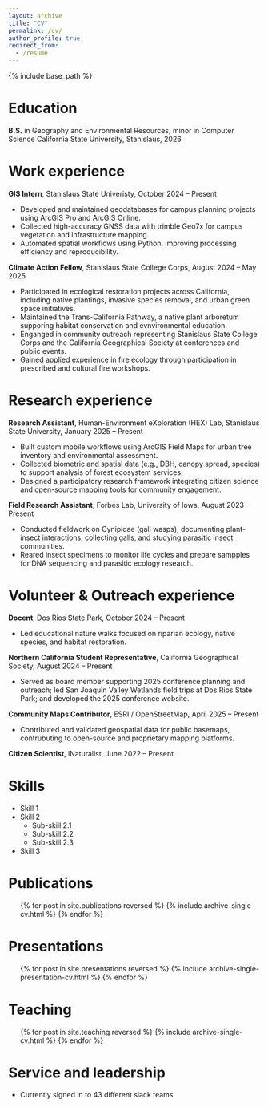 ```yaml
---
layout: archive
title: "CV"
permalink: /cv/
author_profile: true
redirect_from:
  - /resume
---
```


{% include base_path %}

Education
======
**B.S.** in Geography and Environmental Resources, minor in Computer Science
California State University, Stanislaus, 2026

Work experience
======
**GIS Intern**, Stanislaus State Univeristy, October 2024 – Present
* Developed and maintained geodatabases for campus planning projects using ArcGIS Pro and ArcGIS Online.
* Collected high-accuracy GNSS data with trimble Geo7x for campus vegetation and infrastructure mapping.
* Automated spatial workflows using Python, improving processing efficiency and reproducibility.

**Climate Action Fellow**, Stanislaus State College Corps, August 2024 – May 2025
* Participated in ecological restoration projects across California, including native plantings, invasive species removal, and urban green space initiatives.
* Maintained the Trans-California Pathway, a native plant arboretum supporing habitat conservation and evnvironmental education.
* Enganged in community outreach representing Stanislaus State College Corps and the California Geographical Society at conferences and public events.
* Gained applied experience in fire ecology through participation in prescribed and cultural fire workshops.

Research experience
======
**Research Assistant**, Human-Environment eXploration (HEX) Lab, Stanislaus State University, January 2025 – Present
* Built custom mobile workflows using ArcGIS Field Maps for urban tree inventory and environmental assessment.
* Collected biometric and spatial data (e.g., DBH, canopy spread, species) to support analysis of forest ecosystem services.
* Designed a participatory research framework integrating citizen science and open-source mapping tools for community engagement.

**Field Research Assistant**, Forbes Lab, University of Iowa, August 2023 – Present
* Conducted fieldwork on Cynipidae (gall wasps), documenting plant-insect interactions, collecting galls, and studying parasitic insect communities.
* Reared insect specimens to monitor life cycles and prepare sampples for DNA sequencing and parasitic ecology research.

Volunteer & Outreach experience
======
**Docent**, Dos Rios State Park, October 2024 – Present
* Led educational nature walks focused on riparian ecology, native species, and habitat restoration.

**Northern California Student Representative**, California Geographical Society, August 2024 – Present
* Served as board member supporting 2025 conference planning and outreach; led San Joaquin Valley Wetlands field trips at Dos Rios State Park; and developed the 2025 conference website.

**Community Maps Contributor**, ESRI / OpenStreetMap, April 2025 – Present
* Contributed and validated geospatial data for public basemaps, contrubuting to open-source and proprietary mapping platforms.

**Citizen Scientist**, iNaturalist, June 2022 – Present

  
Skills
======
* Skill 1
* Skill 2
  * Sub-skill 2.1
  * Sub-skill 2.2
  * Sub-skill 2.3
* Skill 3

Publications
======
  <ul>{% for post in site.publications reversed %}
    {% include archive-single-cv.html %}
  {% endfor %}</ul>
  
Presentations
======
  <ul>{% for post in site.presentations reversed %}
    {% include archive-single-presentation-cv.html  %}
  {% endfor %}</ul>
  
Teaching
======
  <ul>{% for post in site.teaching reversed %}
    {% include archive-single-cv.html %}
  {% endfor %}</ul>
  
Service and leadership
======
* Currently signed in to 43 different slack teams
